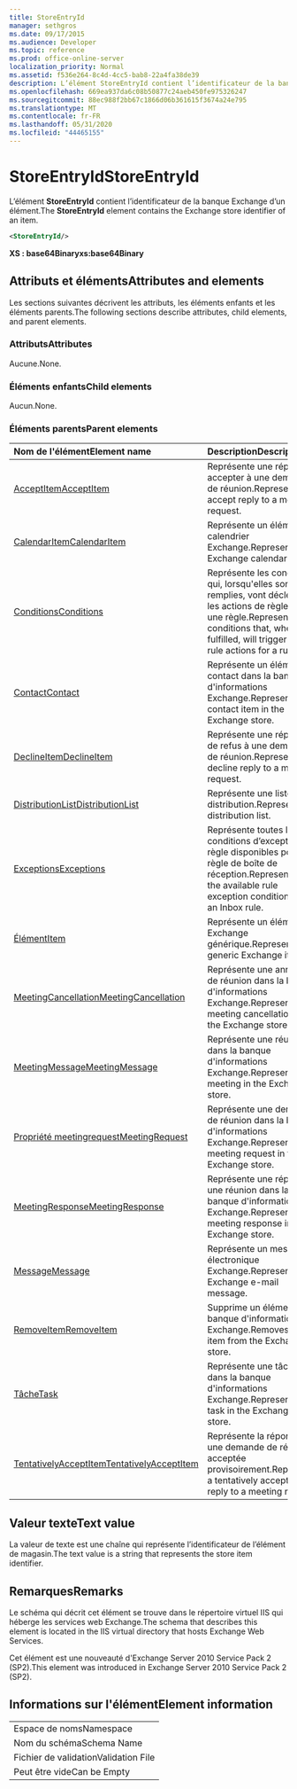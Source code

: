 ```yaml
---
title: StoreEntryId
manager: sethgros
ms.date: 09/17/2015
ms.audience: Developer
ms.topic: reference
ms.prod: office-online-server
localization_priority: Normal
ms.assetid: f536e264-8c4d-4cc5-bab8-22a4fa38de39
description: L’élément StoreEntryId contient l’identificateur de la banque Exchange d’un élément.
ms.openlocfilehash: 669ea937da6c08b50877c24aeb450fe975326247
ms.sourcegitcommit: 88ec988f2bb67c1866d06b361615f3674a24e795
ms.translationtype: MT
ms.contentlocale: fr-FR
ms.lasthandoff: 05/31/2020
ms.locfileid: "44465155"
---
```

# <a name="storeentryid"></a><span data-ttu-id="4b3f1-103">StoreEntryId</span><span class="sxs-lookup"><span data-stu-id="4b3f1-103">StoreEntryId</span></span>

<span data-ttu-id="4b3f1-104">L’élément **StoreEntryId** contient l’identificateur de la banque Exchange d’un élément.</span><span class="sxs-lookup"><span data-stu-id="4b3f1-104">The **StoreEntryId** element contains the Exchange store identifier of an item.</span></span> 
  
```XML
<StoreEntryId/>
```

 <span data-ttu-id="4b3f1-105">**XS : base64Binary**</span><span class="sxs-lookup"><span data-stu-id="4b3f1-105">**xs:base64Binary**</span></span>
## <a name="attributes-and-elements"></a><span data-ttu-id="4b3f1-106">Attributs et éléments</span><span class="sxs-lookup"><span data-stu-id="4b3f1-106">Attributes and elements</span></span>

<span data-ttu-id="4b3f1-107">Les sections suivantes décrivent les attributs, les éléments enfants et les éléments parents.</span><span class="sxs-lookup"><span data-stu-id="4b3f1-107">The following sections describe attributes, child elements, and parent elements.</span></span>
  
### <a name="attributes"></a><span data-ttu-id="4b3f1-108">Attributs</span><span class="sxs-lookup"><span data-stu-id="4b3f1-108">Attributes</span></span>

<span data-ttu-id="4b3f1-109">Aucune.</span><span class="sxs-lookup"><span data-stu-id="4b3f1-109">None.</span></span>
  
### <a name="child-elements"></a><span data-ttu-id="4b3f1-110">Éléments enfants</span><span class="sxs-lookup"><span data-stu-id="4b3f1-110">Child elements</span></span>

<span data-ttu-id="4b3f1-111">Aucun.</span><span class="sxs-lookup"><span data-stu-id="4b3f1-111">None.</span></span>
  
### <a name="parent-elements"></a><span data-ttu-id="4b3f1-112">Éléments parents</span><span class="sxs-lookup"><span data-stu-id="4b3f1-112">Parent elements</span></span>

|<span data-ttu-id="4b3f1-113">**Nom de l'élément**</span><span class="sxs-lookup"><span data-stu-id="4b3f1-113">**Element name**</span></span>|<span data-ttu-id="4b3f1-114">**Description**</span><span class="sxs-lookup"><span data-stu-id="4b3f1-114">**Description**</span></span>|
|:-----|:-----|
|[<span data-ttu-id="4b3f1-115">AcceptItem</span><span class="sxs-lookup"><span data-stu-id="4b3f1-115">AcceptItem</span></span>](acceptitem.md) <br/> |<span data-ttu-id="4b3f1-116">Représente une réponse à accepter à une demande de réunion.</span><span class="sxs-lookup"><span data-stu-id="4b3f1-116">Represents an accept reply to a meeting request.</span></span>  <br/> |
|[<span data-ttu-id="4b3f1-117">CalendarItem</span><span class="sxs-lookup"><span data-stu-id="4b3f1-117">CalendarItem</span></span>](calendaritem.md) <br/> |<span data-ttu-id="4b3f1-118">Représente un élément de calendrier Exchange.</span><span class="sxs-lookup"><span data-stu-id="4b3f1-118">Represents an Exchange calendar item.</span></span>  <br/> |
|[<span data-ttu-id="4b3f1-119">Conditions</span><span class="sxs-lookup"><span data-stu-id="4b3f1-119">Conditions</span></span>](conditions.md) <br/> |<span data-ttu-id="4b3f1-120">Représente les conditions qui, lorsqu'elles sont remplies, vont déclencher les actions de règle pour une règle.</span><span class="sxs-lookup"><span data-stu-id="4b3f1-120">Represents the conditions that, when fulfilled, will trigger the rule actions for a rule.</span></span>  <br/> |
|[<span data-ttu-id="4b3f1-121">Contact</span><span class="sxs-lookup"><span data-stu-id="4b3f1-121">Contact</span></span>](contact.md) <br/> |<span data-ttu-id="4b3f1-122">Représente un élément de contact dans la banque d'informations Exchange.</span><span class="sxs-lookup"><span data-stu-id="4b3f1-122">Represents a contact item in the Exchange store.</span></span>  <br/> |
|[<span data-ttu-id="4b3f1-123">DeclineItem</span><span class="sxs-lookup"><span data-stu-id="4b3f1-123">DeclineItem</span></span>](declineitem.md) <br/> |<span data-ttu-id="4b3f1-124">Représente une réponse de refus à une demande de réunion.</span><span class="sxs-lookup"><span data-stu-id="4b3f1-124">Represents a decline reply to a meeting request.</span></span>  <br/> |
|[<span data-ttu-id="4b3f1-125">DistributionList</span><span class="sxs-lookup"><span data-stu-id="4b3f1-125">DistributionList</span></span>](distributionlist.md) <br/> |<span data-ttu-id="4b3f1-126">Représente une liste de distribution.</span><span class="sxs-lookup"><span data-stu-id="4b3f1-126">Represents a distribution list.</span></span>  <br/> |
|[<span data-ttu-id="4b3f1-127">Exceptions</span><span class="sxs-lookup"><span data-stu-id="4b3f1-127">Exceptions</span></span>](exceptions.md) <br/> |<span data-ttu-id="4b3f1-128">Représente toutes les conditions d’exception de règle disponibles pour une règle de boîte de réception.</span><span class="sxs-lookup"><span data-stu-id="4b3f1-128">Represents all the available rule exception conditions for an Inbox rule.</span></span>  <br/> |
|[<span data-ttu-id="4b3f1-129">Élément</span><span class="sxs-lookup"><span data-stu-id="4b3f1-129">Item</span></span>](item.md) <br/> |<span data-ttu-id="4b3f1-130">Représente un élément Exchange générique.</span><span class="sxs-lookup"><span data-stu-id="4b3f1-130">Represents a generic Exchange item.</span></span>  <br/> |
|[<span data-ttu-id="4b3f1-131">MeetingCancellation</span><span class="sxs-lookup"><span data-stu-id="4b3f1-131">MeetingCancellation</span></span>](meetingcancellation.md) <br/> |<span data-ttu-id="4b3f1-132">Représente une annulation de réunion dans la banque d'informations Exchange.</span><span class="sxs-lookup"><span data-stu-id="4b3f1-132">Represents a meeting cancellation in the Exchange store.</span></span>  <br/> |
|[<span data-ttu-id="4b3f1-133">MeetingMessage</span><span class="sxs-lookup"><span data-stu-id="4b3f1-133">MeetingMessage</span></span>](meetingmessage.md) <br/> |<span data-ttu-id="4b3f1-134">Représente une réunion dans la banque d'informations Exchange.</span><span class="sxs-lookup"><span data-stu-id="4b3f1-134">Represents a meeting in the Exchange store.</span></span>  <br/> |
|[<span data-ttu-id="4b3f1-135">Propriété meetingrequest</span><span class="sxs-lookup"><span data-stu-id="4b3f1-135">MeetingRequest</span></span>](meetingrequest.md) <br/> |<span data-ttu-id="4b3f1-136">Représente une demande de réunion dans la banque d'informations Exchange.</span><span class="sxs-lookup"><span data-stu-id="4b3f1-136">Represents a meeting request in the Exchange store.</span></span>  <br/> |
|[<span data-ttu-id="4b3f1-137">MeetingResponse</span><span class="sxs-lookup"><span data-stu-id="4b3f1-137">MeetingResponse</span></span>](meetingresponse.md) <br/> |<span data-ttu-id="4b3f1-138">Représente une réponse à une réunion dans la banque d'informations Exchange.</span><span class="sxs-lookup"><span data-stu-id="4b3f1-138">Represents a meeting response in the Exchange store.</span></span>  <br/> |
|[<span data-ttu-id="4b3f1-139">Message</span><span class="sxs-lookup"><span data-stu-id="4b3f1-139">Message</span></span>](message-ex15websvcsotherref.md) <br/> |<span data-ttu-id="4b3f1-140">Représente un message électronique Exchange.</span><span class="sxs-lookup"><span data-stu-id="4b3f1-140">Represents an Exchange e-mail message.</span></span>  <br/> |
|[<span data-ttu-id="4b3f1-141">RemoveItem</span><span class="sxs-lookup"><span data-stu-id="4b3f1-141">RemoveItem</span></span>](removeitem.md) <br/> |<span data-ttu-id="4b3f1-142">Supprime un élément de la banque d'informations Exchange.</span><span class="sxs-lookup"><span data-stu-id="4b3f1-142">Removes an item from the Exchange store.</span></span>  <br/> |
|[<span data-ttu-id="4b3f1-143">Tâche</span><span class="sxs-lookup"><span data-stu-id="4b3f1-143">Task</span></span>](task.md) <br/> |<span data-ttu-id="4b3f1-144">Représente une tâche dans la banque d'informations Exchange.</span><span class="sxs-lookup"><span data-stu-id="4b3f1-144">Represents a task in the Exchange store.</span></span>  <br/> |
|[<span data-ttu-id="4b3f1-145">TentativelyAcceptItem</span><span class="sxs-lookup"><span data-stu-id="4b3f1-145">TentativelyAcceptItem</span></span>](tentativelyacceptitem.md) <br/> |<span data-ttu-id="4b3f1-146">Représente la réponse à une demande de réunion acceptée provisoirement.</span><span class="sxs-lookup"><span data-stu-id="4b3f1-146">Represents a tentatively accepted reply to a meeting request.</span></span>  <br/> |
   
## <a name="text-value"></a><span data-ttu-id="4b3f1-147">Valeur texte</span><span class="sxs-lookup"><span data-stu-id="4b3f1-147">Text value</span></span>

<span data-ttu-id="4b3f1-148">La valeur de texte est une chaîne qui représente l’identificateur de l’élément de magasin.</span><span class="sxs-lookup"><span data-stu-id="4b3f1-148">The text value is a string that represents the store item identifier.</span></span>
  
## <a name="remarks"></a><span data-ttu-id="4b3f1-149">Remarques</span><span class="sxs-lookup"><span data-stu-id="4b3f1-149">Remarks</span></span>

<span data-ttu-id="4b3f1-150">Le schéma qui décrit cet élément se trouve dans le répertoire virtuel IIS qui héberge les services web Exchange.</span><span class="sxs-lookup"><span data-stu-id="4b3f1-150">The schema that describes this element is located in the IIS virtual directory that hosts Exchange Web Services.</span></span>
  
<span data-ttu-id="4b3f1-151">Cet élément est une nouveauté d'Exchange Server 2010 Service Pack 2 (SP2).</span><span class="sxs-lookup"><span data-stu-id="4b3f1-151">This element was introduced in Exchange Server 2010 Service Pack 2 (SP2).</span></span>
  
## <a name="element-information"></a><span data-ttu-id="4b3f1-152">Informations sur l'élément</span><span class="sxs-lookup"><span data-stu-id="4b3f1-152">Element information</span></span>

||
|:-----|
|<span data-ttu-id="4b3f1-153">Espace de noms</span><span class="sxs-lookup"><span data-stu-id="4b3f1-153">Namespace</span></span>  <br/> |
|<span data-ttu-id="4b3f1-154">Nom du schéma</span><span class="sxs-lookup"><span data-stu-id="4b3f1-154">Schema Name</span></span>  <br/> |
|<span data-ttu-id="4b3f1-155">Fichier de validation</span><span class="sxs-lookup"><span data-stu-id="4b3f1-155">Validation File</span></span>  <br/> |
|<span data-ttu-id="4b3f1-156">Peut être vide</span><span class="sxs-lookup"><span data-stu-id="4b3f1-156">Can be Empty</span></span>  <br/> |
   

